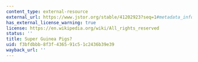 ```yaml
---
content_type: external-resource
external_url: https://www.jstor.org/stable/41202923?seq=1#metadata_info_tab_contents
has_external_license_warning: true
license: https://en.wikipedia.org/wiki/All_rights_reserved
status: ''
title: Super Guinea Pigs?
uid: f3bfdbbb-8f3f-4365-91c5-1c2436b39e39
wayback_url: ''
---
```

